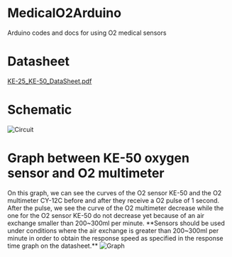 # MedicalO2Arduino
Arduino codes and docs for using O2 medical sensors
# Datasheet
[KE-25_KE-50_DataSheet.pdf](https://github.com/MakerLabCRI/MedicalO2SensorsArduino/files/6415594/KE-25_KE-50_DataSheet.pdf)

# Schematic
![Circuit](https://user-images.githubusercontent.com/47628329/116891596-2fc7dd80-ac2f-11eb-9161-c43c5de78cd8.png)

# Graph between KE-50 oxygen sensor and O2 multimeter
On this graph, we can see the curves of the O2 sensor KE-50 and the O2 multimeter CY-12C before and after they receive a O2 pulse of 1 second.
After the pulse, we see the curve of the O2 multimeter decrease while the one for the O2 sensor KE-50 do not decrease yet because of an air exchange smaller than 200~300ml per minute. **Sensors should be used under conditions where the air exchange is greater than 200~300ml per minute in order to obtain the response speed as specified in the response time graph on the datasheet.** 
![Graph](https://user-images.githubusercontent.com/47628329/117014467-1d15dd00-acf1-11eb-8516-c9579695862c.jpeg)

